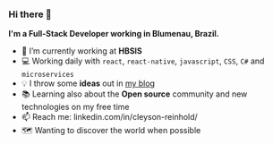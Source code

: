 ### Hi there 👋

__I'm a Full-Stack Developer working in Blumenau, Brazil.__

- 🏢 I’m currently working at __HBSIS__
- 💻 Working daily with `react`, `react-native`, `javascript`, `CSS`, `C#` and `microservices`
- 💡 I throw some __ideas__ out in [my blog](https://cgreinhold.dev/) 
- 📚 Learning also about the __Open source__ community and new technologies on my free time
- 📫 Reach me: linkedin.com/in/cleyson-reinhold/
- 🗺️ Wanting to discover the world when possible
